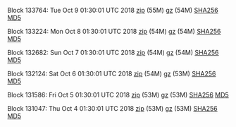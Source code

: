 Block 133764: Tue Oct  9 01:30:01 UTC 2018 [zip](https://files.01coin.io/mainnet/2018-10-09/bootstrap.dat.zip) (55M) [gz](https://files.01coin.io/mainnet/2018-10-09/bootstrap.dat.tar.gz) (54M) [SHA256](https://files.01coin.io/mainnet/2018-10-09/sha256.txt) [MD5](https://files.01coin.io/mainnet/2018-10-09/md5.txt)

Block 133224: Mon Oct  8 01:30:01 UTC 2018 [zip](https://files.01coin.io/mainnet/2018-10-08/bootstrap.dat.zip) (54M) [gz](https://files.01coin.io/mainnet/2018-10-08/bootstrap.dat.tar.gz) (54M) [SHA256](https://files.01coin.io/mainnet/2018-10-08/sha256.txt) [MD5](https://files.01coin.io/mainnet/2018-10-08/md5.txt)

Block 132682: Sun Oct  7 01:30:01 UTC 2018 [zip](https://files.01coin.io/mainnet/2018-10-07/bootstrap.dat.zip) (54M) [gz](https://files.01coin.io/mainnet/2018-10-07/bootstrap.dat.tar.gz) (54M) [SHA256](https://files.01coin.io/mainnet/2018-10-07/sha256.txt) [MD5](https://files.01coin.io/mainnet/2018-10-07/md5.txt)

Block 132124: Sat Oct  6 01:30:01 UTC 2018 [zip](https://files.01coin.io/mainnet/2018-10-06/bootstrap.dat.zip) (54M) [gz](https://files.01coin.io/mainnet/2018-10-06/bootstrap.dat.tar.gz) (53M) [SHA256](https://files.01coin.io/mainnet/2018-10-06/sha256.txt) [MD5](https://files.01coin.io/mainnet/2018-10-06/md5.txt)

Block 131586: Fri Oct  5 01:30:01 UTC 2018 [zip](https://files.01coin.io/mainnet/2018-10-05/bootstrap.dat.zip) (53M) [gz](https://files.01coin.io/mainnet/2018-10-05/bootstrap.dat.tar.gz) (53M) [SHA256](https://files.01coin.io/mainnet/2018-10-05/sha256.txt) [MD5](https://files.01coin.io/mainnet/2018-10-05/md5.txt)

Block 131047: Thu Oct  4 01:30:01 UTC 2018 [zip](https://files.01coin.io/mainnet/2018-10-04/bootstrap.dat.zip) (53M) [gz](https://files.01coin.io/mainnet/2018-10-04/bootstrap.dat.tar.gz) (53M) [SHA256](https://files.01coin.io/mainnet/2018-10-04/sha256.txt) [MD5](https://files.01coin.io/mainnet/2018-10-04/md5.txt)
